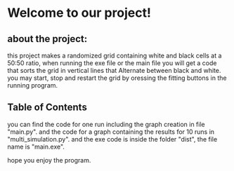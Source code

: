 # Welcome to our project!

## about the project:
this project makes a randomized grid containing white and black cells at a 50:50 ratio, when running the exe file or the main file you will get a code that sorts the grid in vertical lines that
Alternate between black and white. 
you may start, stop and restart the grid by oressing the fitting buttons in the running program.

## Table of Contents
you can find the code for one run including the graph creation in file "main.py".
and the code for a graph containing the results for 10 runs in "multi_simulation.py".
and the exe code is inside the folder "dist", the file name is "main.exe".

hope you enjoy the program.
